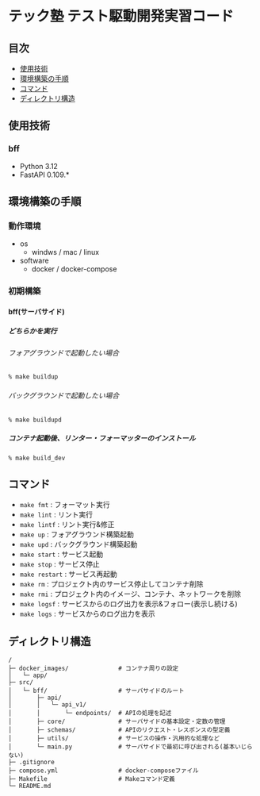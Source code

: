 # テック塾 テスト駆動開発実習コード

## 目次

- [使用技術](#使用技術)
- [環境構築の手順](#環境構築の手順)
- [コマンド](#コマンド)
- [ディレクトリ構造](#ディレクトリ構造)

## 使用技術

### bff

- Python 3.12
- FastAPI 0.109.\*

## 環境構築の手順

### 動作環境

- os
  - windws / mac / linux
- software
  - docker / docker-compose

### 初期構築

#### bff(サーバサイド)

##### どちらかを実行
###### フォアグラウンドで起動したい場合
```
% make buildup
```

###### バックグラウンドで起動したい場合
```
% make buildupd
```

##### コンテナ起動後、リンター・フォーマッターのインストール
```
% make build_dev
```

## コマンド

- `make fmt` : フォーマット実行
- `make lint` : リント実行
- `make lintf` : リント実行&修正
- `make up` : フォアグラウンド構築起動
- `make upd` : バックグラウンド構築起動
- `make start` : サービス起動
- `make stop` : サービス停止
- `make restart` : サービス再起動
- `make rm` : プロジェクト内のサービス停止してコンテナ削除
- `make rmi` : プロジェクト内のイメージ、コンテナ、ネットワークを削除
- `make logsf` : サービスからのログ出力を表示&フォロー(表示し続ける)
- `make logs` : サービスからのログ出力を表示

## ディレクトリ構造

```
/
├─ docker_images/              # コンテナ周りの設定
│   └─ app/
├─ src/
│   └─ bff/                    # サーバサイドのルート
│       ├─ api/
│       │   └─ api_v1/
│       │       └─ endpoints/  # APIの処理を記述
│       ├─ core/               # サーバサイドの基本設定・定数の管理
│       ├─ schemas/            # APIのリクエスト・レスポンスの型定義
│       ├─ utils/              # サービスの操作・汎用的な処理など
│       └─ main.py             # サーバサイドで最初に呼び出される(基本いじらない)
├─ .gitignore
├─ compose.yml                 # docker-composeファイル
├─ Makefile                    # Makeコマンド定義
└─ README.md
```
